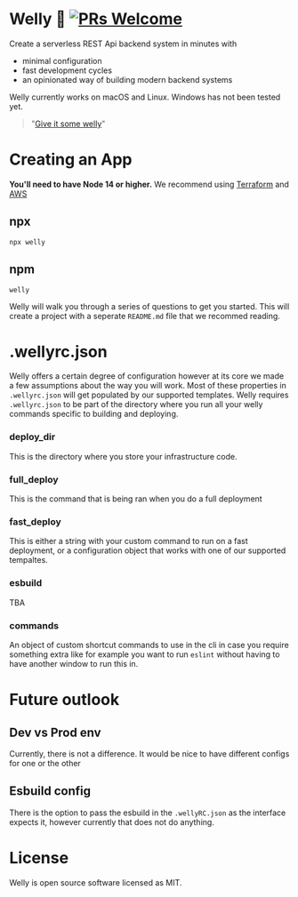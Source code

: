 # Welly 🥾 [![PRs Welcome](https://img.shields.io/badge/PRs-welcome-green.svg)](https://github.com/facebook/create-react-app/blob/main/CONTRIBUTING.md)

Create a serverless REST Api backend system in minutes with

- minimal configuration
- fast development cycles
- an opinionated way of building modern backend systems

Welly currently works on macOS and Linux. Windows has not been tested yet.
> "[Give it some welly](https://en.wiktionary.org/wiki/give_it_some_welly)"

# Creating an App

**You'll need to have Node 14 or higher.** We recommend using [Terraform](https://www.terraform.io/#)
and [AWS](https://portal.aws.amazon.com/billing/signup/iam)

## npx

```npx welly```

## npm

```welly```

Welly will walk you through a series of questions to get you started. This will create a project with a
seperate `README.md` file that we recommed reading.

# .wellyrc.json

Welly offers a certain degree of configuration however at its core we made a few assumptions about the way you will
work. Most of these properties in `.wellyrc.json` will get populated by our supported templates. Welly
requires `.wellyrc.json` to be part of the directory where you run all your welly commands specific to building and
deploying.

### deploy_dir

This is the directory where you store your infrastructure code.

### full_deploy

This is the command that is being ran when you do a full deployment

### fast_deploy

This is either a string with your custom command to run on a fast deployment, or a configuration object that works with
one of our supported tempaltes.

### esbuild

TBA

### commands

An object of custom shortcut commands to use in the cli in case you require something extra like for example you want to
run `eslint` without having to have another window to run this in.

# Future outlook

## Dev vs Prod env

Currently, there is not a difference. It would be nice to have different configs for one or the other

## Esbuild config

There is the option to pass the esbuild in the `.wellyRC.json` as the interface expects it, however currently that does
not do anything.

# License

Welly is open source software licensed as MIT. 